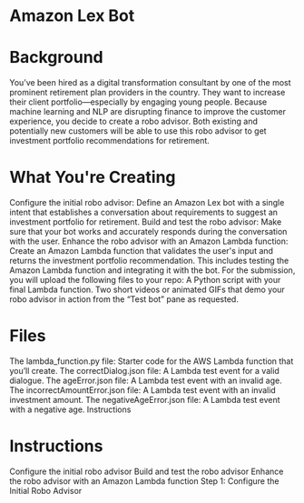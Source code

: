 # Amazon Lex Bot

# Background

You’ve been hired as a digital transformation consultant by one of the most prominent retirement plan providers in the country. They want to increase their client portfolio—especially by engaging young people. Because machine learning and NLP are disrupting finance to improve the customer experience, you decide to create a robo advisor. Both existing and potentially new customers will be able to use this robo advisor to get investment portfolio recommendations for retirement.

# What You're Creating

Configure the initial robo advisor: Define an Amazon Lex bot with a single intent that establishes a conversation about requirements to suggest an investment portfolio for retirement.
Build and test the robo advisor: Make sure that your bot works and accurately responds during the conversation with the user.
Enhance the robo advisor with an Amazon Lambda function: Create an Amazon Lambda function that validates the user's input and returns the investment portfolio recommendation. This includes testing the Amazon Lambda function and integrating it with the bot.
For the submission, you will upload the following files to your repo:
A Python script with your final Lambda function.
Two short videos or animated GIFs that demo your robo advisor in action from the “Test bot” pane as requested.

# Files

The lambda_function.py file: Starter code for the AWS Lambda function that you’ll create.
The correctDialog.json file: A Lambda test event for a valid dialogue.
The ageError.json file: A Lambda test event with an invalid age.
The incorrectAmountError.json file: A Lambda test event with an invalid investment amount.
The negativeAgeError.json file: A Lambda test event with a negative age.
Instructions

# Instructions

Configure the initial robo advisor
Build and test the robo advisor
Enhance the robo advisor with an Amazon Lambda function
Step 1: Configure the Initial Robo Advisor

